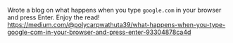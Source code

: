 Wrote a blog on what happens when you type `google.com` in your browser and press Enter. Enjoy the read!
https://medium.com/@polycarpwathuta39/what-happens-when-you-type-google-com-in-your-browser-and-press-enter-93304878ca4d

